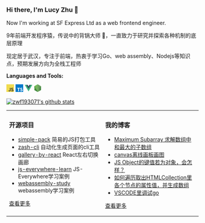  
### Hi there, I'm Lucy Zhu 👋

Now I'm working at SF Express Ltd as a web frontend engineer.

9年前端开发程序猿，传说中的背锅大师 🐶，一直致力于研究并探索各种机制的底层原理

现定居于武汉，专注于前端，热衷于学习Go、web assembly、Nodejs等知识点，预期发展方向为全栈工程师

**Languages and Tools:**  

<code><img height="20" src="https://raw.githubusercontent.com/github/explore/80688e429a7d4ef2fca1e82350fe8e3517d3494d/topics/javascript/javascript.png"></code>
<code><img height="20" src="https://raw.githubusercontent.com/github/explore/80688e429a7d4ef2fca1e82350fe8e3517d3494d/topics/typescript/typescript.png"></code>
<code><img height="20" src="https://raw.githubusercontent.com/github/explore/80688e429a7d4ef2fca1e82350fe8e3517d3494d/topics/vue/vue.png"></code>
<code><img height="20" src="https://raw.githubusercontent.com/github/explore/80688e429a7d4ef2fca1e82350fe8e3517d3494d/topics/nodejs/nodejs.png"></code>

[![zwf193071's github stats](https://github-readme-stats.vercel.app/api?username=zwf193071)](https://github.com/anuraghazra/github-readme-stats)

<table><tr>
<td valign="top" width="50%">

### 开源项目  
- [simple-pack](https://github.com/zwf193071/simple-pack) 简易的JS打包工具	
- [zash-cli](https://github.com/zwf193071/zash-cli) 自动化生成页面的cli工具
- [gallery-by-react](https://github.com/zwf193071/gallery-by-react) React左右切换画廊  
- [js-everywhere-learn](https://github.com/zwf193071/js-everywhere-learn) JS-Everywhere学习案例  
- [webassembly-study](https://github.com/zwf193071/webassembly-study) webassembly学习案例
   
[查看更多](https://github.com/zwf193071?tab=repositories)	 

	
</td>
<td valign="top" width="50%">

### 我的博客
- [Maximum Subarray 求解数组中和最大的子数组](https://blog.csdn.net/zwf193071/article/details/108868750)
- [canvas离线画板画图](https://blog.csdn.net/zwf193071/article/details/108361194)
- [JS Object的键值若为对象，会怎样？](https://blog.csdn.net/zwf193071/article/details/108278200)
- [如何遍历取出HTMLCollection里各个节点的属性值，并生成数组](https://blog.csdn.net/zwf193071/article/details/108273870)
- [VSCODE里调试go](https://blog.csdn.net/zwf193071/article/details/108198244)

[查看更多](https://blog.csdn.net/zwf193071)

</td>
</tr></table>
